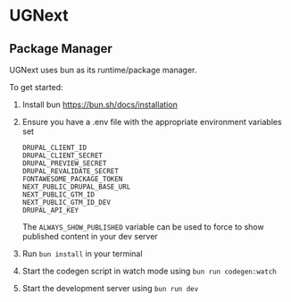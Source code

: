 # UGNext

## Package Manager

UGNext uses bun as its runtime/package manager.

To get started:

1. Install bun https://bun.sh/docs/installation
2. Ensure you have a .env file with the appropriate environment variables set
   
   ```
   DRUPAL_CLIENT_ID
   DRUPAL_CLIENT_SECRET
   DRUPAL_PREVIEW_SECRET
   DRUPAL_REVALIDATE_SECRET
   FONTAWESOME_PACKAGE_TOKEN
   NEXT_PUBLIC_DRUPAL_BASE_URL
   NEXT_PUBLIC_GTM_ID
   NEXT_PUBLIC_GTM_ID_DEV
   DRUPAL_API_KEY
   ```
   
   The `ALWAYS_SHOW_PUBLISHED` variable can be used to force to show published content in your dev server
   
   
3. Run `bun install` in your terminal
4. Start the codegen script in watch mode using `bun run codegen:watch`
5. Start the development server using `bun run dev`


